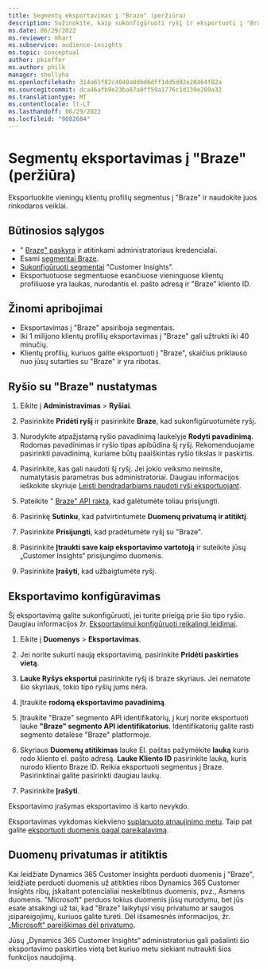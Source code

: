 ```yaml
---
title: Segmentų eksportavimas į "Braze" (peržiūra)
description: Sužinokite, kaip sukonfigūruoti ryšį ir eksportuoti į "Braze".
ms.date: 06/29/2022
ms.reviewer: mhart
ms.subservice: audience-insights
ms.topic: conceptual
author: pkieffer
ms.author: philk
manager: shellyha
ms.openlocfilehash: 314a61f82c4040a8dbd6dff1dd5d92e20464f82a
ms.sourcegitcommit: dca46afb9e23ba87a0ff59a1776c1d139e209a32
ms.translationtype: MT
ms.contentlocale: lt-LT
ms.lasthandoff: 06/29/2022
ms.locfileid: "9082684"
---
```

# <a name="export-segments-to-braze-preview"></a>Segmentų eksportavimas į "Braze" (peržiūra)

Eksportuokite vieningų klientų profilių segmentus į "Braze" ir naudokite juos rinkodaros veiklai.

## <a name="prerequisites"></a>Būtinosios sąlygos

- " [Braze" paskyra](https://www.braze.com/) ir atitinkami administratoriaus kredencialai.
- Esami [segmentai Braze](https://www.braze.com/docs/user_guide/engagement_tools/segments/creating_a_segment/).
- [Sukonfigūruoti segmentai](segments.md) "Customer Insights".
- Eksportuotuose segmentuose esančiuose vieninguose klientų profiliuose yra laukas, nurodantis el. pašto adresą ir "Braze" kliento ID.

## <a name="known-limitations"></a>Žinomi apribojimai

- Eksportavimas į "Braze" apsiriboja segmentais.
- Iki 1 milijono klientų profilių eksportavimas į "Braze" gali užtrukti iki 40 minučių.
- Klientų profilių, kuriuos galite eksportuoti į "Braze", skaičius priklauso nuo jūsų sutarties su "Braze" ir yra ribotas.

## <a name="set-up-connection-to-braze"></a>Ryšio su "Braze" nustatymas

1. Eikite į **Administravimas** > **Ryšiai**.

1. Pasirinkite **Pridėti ryšį** ir pasirinkite **Braze**, kad sukonfigūruotumėte ryšį.

1. Nurodykite atpažįstamą ryšio pavadinimą laukelyje **Rodyti pavadinimą**. Rodomas pavadinimas ir ryšio tipas apibūdina šį ryšį. Rekomenduojame pasirinkti pavadinimą, kuriame būtų paaiškintas ryšio tikslas ir paskirtis.

1. Pasirinkite, kas gali naudoti šį ryšį. Jei jokio veiksmo neimsite, numatytasis parametras bus administratoriai. Daugiau informacijos ieškokite skyriuje [Leisti bendradarbiams naudoti ryšį eksportuojant](connections.md#allow-contributors-to-use-a-connection-for-exports).

1. Pateikite " [Braze" API raktą](https://www.braze.com/docs/api/basics/), kad galėtumėte toliau prisijungti.

1. Pasirinkę **Sutinku**, kad patvirtintumėte **Duomenų privatumą ir atitiktį**.

1. Pasirinkite **Prisijungti**, kad pradėtumėte ryšį su "Braze".

1. Pasirinkite **Įtraukti save kaip eksportavimo vartotoją** ir suteikite jūsų „Customer Insights“ prisijungimo duomenis.

1. Pasirinkite **Įrašyti**, kad užbaigtumėte ryšį.

## <a name="configure-an-export"></a>Eksportavimo konfigūravimas

Šį eksportavimą galite sukonfigūruoti, jei turite prieigą prie šio tipo ryšio. Daugiau informacijos žr. [Eksportavimui konfigūruoti reikalingi leidimai](export-destinations.md#set-up-a-new-export).

1. Eikite į **Duomenys** > **Eksportavimas**.

1. Jei norite sukurti naują eksportavimą, pasirinkite **Pridėti paskirties vietą**.

1. **Lauke Ryšys eksportui** pasirinkite ryšį iš braze skyriaus. Jei nematote šio skyriaus, tokio tipo ryšių jums nėra.  

1. Įtraukite **rodomą eksportavimo pavadinimą**.

1. Įtraukite "Braze" segmento API identifikatorių, į kurį norite eksportuoti lauke **"Braze" segmento API identifikatorius**. Identifikatorių galite rasti segmento detalėse "Braze" platformoje.

1. Skyriaus **Duomenų atitikimas** lauke El. paštas pažymėkite **lauką** kuris rodo kliento el. pašto adresą. **Lauke Kliento ID** pasirinkite lauką, kuris nurodo kliento Braze ID. Reikia eksportuoti segmentus į Braze. Pasirinktinai galite pasirinkti daugiau laukų.

1. Pasirinkite **Įrašyti**.

Eksportavimo įrašymas eksportavimo iš karto nevykdo.

Eksportavimas vykdomas kiekvieno [suplanuoto atnaujinimo metu](system.md#schedule-tab). Taip pat galite [eksportuoti duomenis pagal pareikalavimą](export-destinations.md#run-exports-on-demand). 


## <a name="data-privacy-and-compliance"></a>Duomenų privatumas ir atitiktis

Kai leidžiate Dynamics 365 Customer Insights perduoti duomenis į "Braze", leidžiate perduoti duomenis už atitikties ribos Dynamics 365 Customer Insights ribų, įskaitant potencialiai neskelbtinus duomenis, pvz., Asmens duomenis. "Microsoft" perduos tokius duomenis jūsų nurodymu, bet jūs esate atsakingi už tai, kad "Braze" laikytųsi visų privatumo ar saugos įsipareigojimų, kuriuos galite turėti. Dėl išsamesnės informacijos, žr. [„Microsoft“ pareiškimas dėl privatumo](https://go.microsoft.com/fwlink/?linkid=396732).

Jūsų „Dynamics 365 Customer Insights“ administratorius gali pašalinti šio eksportavimo paskirties vietą bet kuriuo metu siekiant nutraukti šios funkcijos naudojimą.

